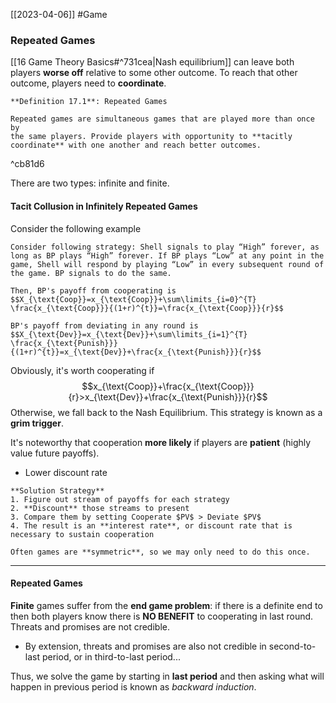 [[2023-04-06]] #Game 

### Repeated Games
[[16 Game Theory Basics#^731cea|Nash equilibrium]] can leave both players **worse off** relative to some other outcome. To reach that other outcome, players need to **coordinate**.  

```ad-important
**Definition 17.1**: Repeated Games

Repeated games are simultaneous games that are played more than once by  
the same players. Provide players with opportunity to **tacitly coordinate** with one another and reach better outcomes.  
```

^cb81d6

There are two types: infinite and finite.

#### Tacit Collusion in Infinitely Repeated Games
Consider the following example

```ad-example
Consider following strategy: Shell signals to play “High” forever, as long as BP plays “High” forever. If BP plays “Low” at any point in the game, Shell will respond by playing “Low” in every subsequent round of the game. BP signals to do the same.

Then, BP's payoff from cooperating is $$X_{\text{Coop}}=x_{\text{Coop}}+\sum\limits_{i=0}^{T} \frac{x_{\text{Coop}}}{(1+r)^{t}}=\frac{x_{\text{Coop}}}{r}$$

BP's payoff from deviating in any round is $$X_{\text{Dev}}=x_{\text{Dev}}+\sum\limits_{i=1}^{T} \frac{x_{\text{Punish}}}{(1+r)^{t}}=x_{\text{Dev}}+\frac{x_{\text{Punish}}}{r}$$
```

Obviously, it's worth cooperating if $$x_{\text{Coop}}+\frac{x_{\text{Coop}}}{r}>x_{\text{Dev}}+\frac{x_{\text{Punish}}}{r}$$
Otherwise, we fall back to the Nash Equilibrium. This strategy is known as a **grim trigger**.

It's noteworthy that cooperation **more likely** if players are **patient** (highly value future payoffs).
- Lower discount rate

```ad-info
**Solution Strategy**
1. Figure out stream of payoffs for each strategy
2. **Discount** those streams to present
3. Compare them by setting Cooperate $PV$ > Deviate $PV$
4. The result is an **interest rate**, or discount rate that is necessary to sustain cooperation

Often games are **symmetric**, so we may only need to do this once.
```

---

#### Repeated Games
**Finite** games suffer from the **end game problem**: if there is a definite end to then both players know there is **NO BENEFIT** to cooperating in last round. Threats and promises are not credible. 
- By extension, threats and promises are also not credible in second-to-last period, or in third-to-last period...

Thus, we solve the game by starting in **last period** and then asking what will happen in previous period is known as *backward induction*.